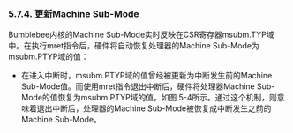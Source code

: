 ### **5.7.4. 更新Machine Sub-Mode**

Bumblebee内核的Machine Sub-Mode实时反映在CSR寄存器msubm.TYP域中。在执行mret指令后，硬件将自动恢复处理器的Machine Sub-Mode为msubm.PTYP域的值：

- 在进入中断时，msubm.PTYP域的值曾经被更新为中断发生前的Machine Sub-Mode值。而使用mret指令退出中断后，硬件将处理器Machine Sub-Mode的值恢复为msubm.PTYP域的值，如图 5-4所示。通过这个机制，则意味着退出中断后，处理器的Machine Sub-Mode被恢复成中断发生之前的Machine Sub-Mode。

